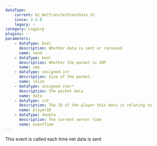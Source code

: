 ```yaml
---
dataType:
    current: bz_NetTransferEventData_V1
    since: 2.4.0
    legacy: ~
category: Logging
plugins: ~
parameters:
    - dataType: bool
      description: Whether data is sent or recieved
      name: send
    - dataType: bool
      description: Whether the packet is UDP
      name: udp
    - dataType: unsigned int
      description: Size of the packet
      name: iSize
    - dataType: unsigned char*
      description: The packet data
      name: data
    - dataType: int
      description: The ID of the player this data is relating to
      name: playerID
    - dataType: double
      description: The current server time
      name: eventTime
---
```


This event is called each time net data is sent
